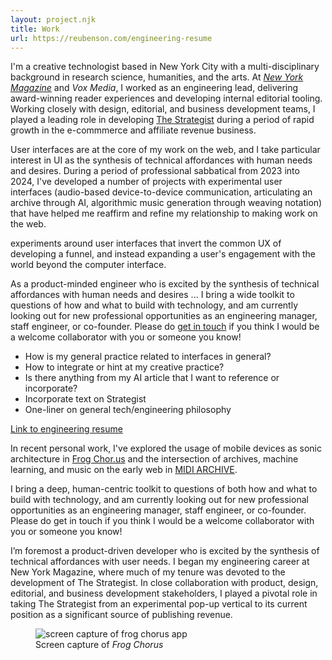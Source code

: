 ```yaml
---
layout: project.njk
title: Work
url: https://reubenson.com/engineering-resume
---
```

I'm a creative technologist based in New York City with a multi-disciplinary background in research science, humanities, and the arts. At [_New York Magazine_](https://nymag.com) and _Vox Media_, I worked as an engineering lead, delivering award-winning reader experiences and developing internal editorial tooling. Working closely with design, editorial, and business development teams, I played a leading role in developing [The Strategist](https://nymag.com/strategist) during a period of rapid growth in the e-commmerce and affiliate revenue business.

User interfaces are at the core of my work on the web, and I take particular interest in UI as the synthesis of technical affordances with human needs and desires. During a period of professional sabbatical from 2023 into 2024, I've developed a number of projects with experimental user interfaces (audio-based device-to-device communication, articulating an archive through AI, algorithmic music generation through weaving notation) that have helped me reaffirm and refine my relationship to making work on the web.

experiments around user interfaces that invert the common UX of developing a funnel, and instead expanding a user's engagement with the world beyond the computer interface.

As a product-minded engineer who is excited by the synthesis of technical affordances with human needs and desires ... 
I bring a wide toolkit to questions of how and what to build with technology, and am currently looking out for new professional opportunities as an engineering manager, staff engineer, or co-founder. Please do [get in touch](mailto:reubenson@gmail.com) if you think I would be a welcome collaborator with you or someone you know!

- How is my general practice related to interfaces in general?
- How to integrate or hint at my creative practice?
- Is there anything from my AI article that I want to reference or incorporate?
- Incorporate text on Strategist
- One-liner on general tech/engineering philosophy

[Link to engineering resume](/engineering-resume)

In recent personal work, I've explored the usage of mobile devices as sonic architecture in [Frog Chor.us](https://frogchor.us) and the intersection of archives, machine learning, and music on the early web in [MIDI ARCHIVE](https://reubenson.com/midi-archive).

I bring a deep, human-centric toolkit to questions of both how and what to build with technology, and am currently looking out for new professional opportunities as an engineering manager, staff engineer, or co-founder. Please do get in touch if you think I would be a welcome collaborator with you or someone you know!


I’m foremost a product-driven developer who is excited by the synthesis of technical affordances with user needs. I began my engineering career at New York Magazine, where much of my tenure was devoted to the development of The Strategist. In close collaboration with product, design, editorial, and business development stakeholders, I played a pivotal role in taking The Strategist from an experimental pop-up vertical to its current position as a significant source of publishing revenue.

<figure class="figure-medium">
  <img src="https://reubenson-portfolio.s3.us-east-1.amazonaws.com/assets/projects/Frog-Chorus-video-capture.gif" alt="screen capture of frog chorus app">
  <figcaption>Screen capture of <em>Frog Chorus</em></figcaption>
</figure>